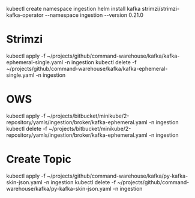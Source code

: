 kubectl create namespace ingestion
helm install kafka strimzi/strimzi-kafka-operator --namespace ingestion --version 0.21.0

# Strimzi
kubectl apply -f ~/projects/github/command-warehouse/kafka/kafka-ephemeral-single.yaml -n ingestion
kubectl delete -f ~/projects/github/command-warehouse/kafka/kafka-ephemeral-single.yaml -n ingestion
# OWS
kubectl apply -f ~/projects/bitbucket/minikube/2-repository/yamls/ingestion/broker/kafka-ephemeral.yaml -n ingestion
kubectl delete -f ~/projects/bitbucket/minikube/2-repository/yamls/ingestion/broker/kafka-ephemeral.yaml -n ingestion

# Create Topic
kubectl apply -f ~/projects/github/command-warehouse/kafka/py-kafka-skin-json.yaml -n ingestion
kubectl delete -f ~/projects/github/command-warehouse/kafka/py-kafka-skin-json.yaml -n ingestion